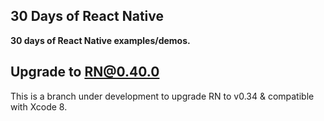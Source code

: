 ## 30 Days of React Native
**30 days of React Native examples/demos.**
## Upgrade to RN@0.40.0
This is a branch under development to upgrade RN to v0.34 & compatible with Xcode 8.